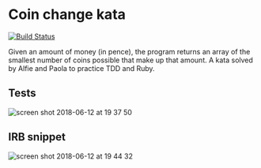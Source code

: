 # Coin change kata     
[![Build Status](https://travis-ci.com/paosch/coin_change_kata.svg?branch=master)](https://travis-ci.com/paosch/coin_change_kata)

Given an amount of money (in pence), the program returns an array of the smallest number of coins possible that make up that amount. A kata solved by Alfie and Paola to practice TDD and Ruby.

## Tests

![screen shot 2018-06-12 at 19 37 50](https://user-images.githubusercontent.com/33669463/41310454-740c436a-6e79-11e8-89c1-20f7499786df.png)

## IRB snippet

![screen shot 2018-06-12 at 19 44 32](https://user-images.githubusercontent.com/33669463/41310462-782d768a-6e79-11e8-9ccb-3a07ddc9a183.png)
